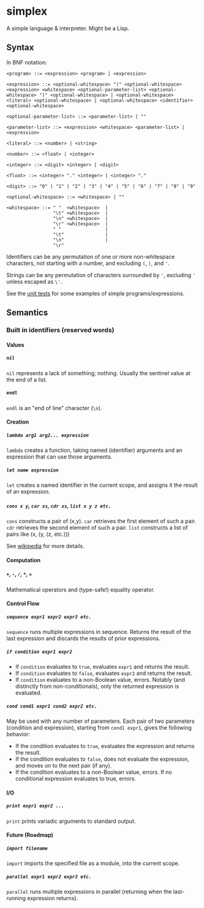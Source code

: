 # simplex
A simple language &amp; interpreter. Might be a Lisp.

## Syntax

In BNF notation:

```
<program> ::= <expression> <program> | <expression>

<expression> ::= <optional-whitespace> "(" <optional-whitespace> <expression> <whitespace> <optional-parameter-list> <optional-whitespace> ")" <optional-whitespace> | <optional-whitespace> <literal> <optional-whitespace> | <optional-whitespace> <identifier> <optional-whitespace>

<optional-parameter-list> ::= <parameter-list> | ""

<parameter-list> ::= <expression> <whitespace> <parameter-list> | <expression>

<literal> ::= <number> | <string>

<number> ::= <float> | <integer>

<integer> ::= <digit> <integer> | <digit>

<float> ::= <integer> "." <integer> | <integer> "."

<digit> ::= "0" | "1" | "2" | "3" | "4" | "5" | "6" | "7" | "8" | "9"

<optional-whitespace> ::= <whitespace> | ""

<whitespace> ::= " "  <whitespace>  |
                 "\t" <whitespace>  |
                 "\n" <whitespace>  |
                 "\r" <whitespace>  |
                 " "                |
                 "\t"               |
                 "\n"               |
                 "\r"
```

Identifiers can be any permutation of one or more non-whitespace characters, not starting with a number, and excluding `(`, `)`,  and `'`.

Strings can be any permutation of characters surrounded by `'`, excluding `'` unless escaped as `\'`.

See the [unit tests](test/evaluator.cpp) for some examples of simple programs/expressions.

## Semantics

### Built in identifiers (reserved words)

#### Values

##### `nil`

`nil` represents a lack of something; nothing. Usually the sentinel value at the end of a list.

##### `endl`

`endl` is an "end of line" character (`\n`).

#### Creation

##### `lambda arg1 arg2... expression`

`lambda` creates a function, taking named (identifier) arguments and an expression that can use those arguments.

##### `let name expression`

`let` creates a named identifier in the current scope, and assigns it the result of an expression.

##### `cons x y`, `car xs`, `cdr xs`, `list x y z etc.`

`cons` constructs a pair of (x,y).
`car` retrieves the first element of such a pair.
`cdr` retrieves the second element of such a pair.
`list` constructs a list of pairs like (x, (y, (z, etc.)))

See [wikipedia](https://en.wikipedia.org/wiki/Cons) for more details.

#### Computation

##### `+`, `-`, `/`, `*`, `=`

Mathematical operators and (type-safe!) equality operator.

#### Control Flow

##### `sequence expr1 expr2 expr3 etc.`

`sequence` runs multiple expressions in sequence. Returns the result of the last expression and discards the results of prior expressions.

##### `if condition expr1 expr2`

* If `condition` evaluates to `true`, evaluates `expr1` and returns the result.
* If `condition` evaluates to `false`, evaluates `expr2` and returns the result.
* If `condition` evaluates to a non-Boolean value, errors.
Notably (and distinctly from non-conditionals), only the returned expression is evaluated.

##### `cond cond1 expr1 cond2 expr2 etc.`

May be used with any number of parameters.
Each pair of two parameters (condition and expression), starting from `cond1 expr1`, gives the following behavior:
* If the condition evaluates to `true`, evaluates the expression and returns the result.
* If the condition evaluates to `false`, does not evaluate the expression, and moves on to the next pair (if any).
* If the condition evaluates to a non-Boolean value, errors.
If no conditional expression evaluates to true, errors.

#### I/O

##### `print expr1 expr2 ...`

`print` prints variadic arguments to standard output.

#### Future (Roadmap)

##### `import filename`

`import` imports the specified file as a module, into the current scope.

##### `parallel expr1 expr2 expr3 etc.`

`parallel` runs multiple expressions in parallel (returning when the last-running expression returns).
